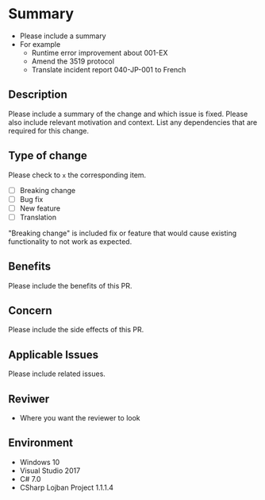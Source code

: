 # Summary

- Please include a summary
- For example
  - Runtime error improvement about 001-EX
  - Amend the 3519 protocol
  - Translate incident report 040-JP-001 to French

## Description

Please include a summary of the change and which issue is fixed. Please also include relevant motivation and context. List any dependencies that are required for this change.

## Type of change

Please check to `x` the corresponding item.

- [ ] Breaking change
- [ ] Bug fix
- [ ] New feature
- [ ] Translation

"Breaking change" is included fix or feature that would cause existing functionality to not work as expected.

## Benefits

Please include the benefits of this PR.

## Concern

Please include the side effects of this PR.

## Applicable Issues

Please include related issues.

## Reviwer

- Where you want the reviewer to look

## Environment

- Windows 10
- Visual Studio 2017
- C# 7.0
- CSharp Lojban Project 1.1.1.4
